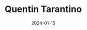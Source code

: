 ---
title: "Quentin Tarantino"
collection: gallery
permalink: /gallery/quentin-tarantino
image: 
  path: quentin tarantino.png
  caption: "Quentin Tarantino - One of my favorite directors"
date: 2024-01-15
--- 